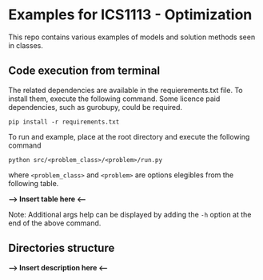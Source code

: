 # Examples for ICS1113 - Optimization

This repo contains various examples of models and solution methods seen in classes. 

## Code execution from terminal

The related dependencies are available in the requierements.txt file. To install them, execute the following command. Some licence paid dependencies, such as gurobupy, could be required.

```
pip install -r requirements.txt
```

To run and example, place at the root directory and execute the following command

```
python src/<problem_class>/<problem>/run.py
```

where `<problem_class>` and `<problem>` are options elegibles from the following table.

**--> Insert table here <--**

Note: Additional args help can be displayed by adding the `-h` option at the end of the above command.

## Directories structure

**--> Insert description here <--**

